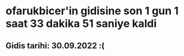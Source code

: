 # ofarukbicer'in gidisine son 1 gun 1 saat 33 dakika 51 saniye kaldi

## Gidis tarihi: 30.09.2022 :(